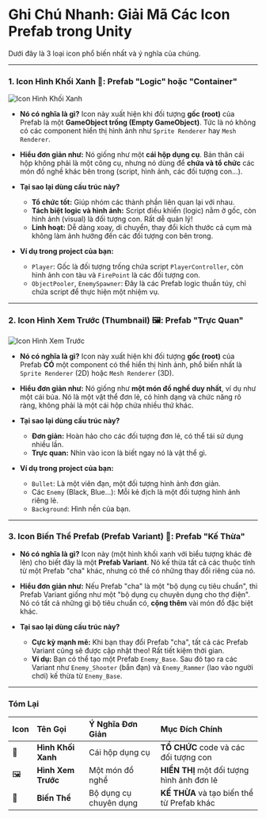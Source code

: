 # Ghi Chú Nhanh: Giải Mã Các Icon Prefab trong Unity

Dưới đây là 3 loại icon phổ biến nhất và ý nghĩa của chúng.

---

### 1. Icon Hình Khối Xanh 🧊: Prefab "Logic" hoặc "Container"

![Icon Hình Khối Xanh](https://i.imgur.com/your-image-link-for-blue-cube.png) <!-- Bạn có thể thay link ảnh nếu muốn -->

-   **Nó có nghĩa là gì?**
    Icon này xuất hiện khi đối tượng **gốc (root)** của Prefab là một **GameObject trống (Empty GameObject)**. Tức là nó không có các component hiển thị hình ảnh như `Sprite Renderer` hay `Mesh Renderer`.

-   **Hiểu đơn giản như:**
    Nó giống như một **cái hộp dụng cụ**. Bản thân cái hộp không phải là một công cụ, nhưng nó dùng để **chứa và tổ chức** các món đồ nghề khác bên trong (script, hình ảnh, các đối tượng con...).

-   **Tại sao lại dùng cấu trúc này?**
    -   **Tổ chức tốt:** Giúp nhóm các thành phần liên quan lại với nhau.
    -   **Tách biệt logic và hình ảnh:** Script điều khiển (logic) nằm ở gốc, còn hình ảnh (visual) là đối tượng con. Rất dễ quản lý!
    -   **Linh hoạt:** Dễ dàng xoay, di chuyển, thay đổi kích thước cả cụm mà không làm ảnh hưởng đến các đối tượng con bên trong.

-   **Ví dụ trong project của bạn:**
    -   `Player`: Gốc là đối tượng trống chứa script `PlayerController`, còn hình ảnh con tàu và `FirePoint` là các đối tượng con.
    -   `ObjectPooler`, `EnemySpawner`: Đây là các Prefab logic thuần túy, chỉ chứa script để thực hiện một nhiệm vụ.

---

### 2. Icon Hình Xem Trước (Thumbnail) 🖼️: Prefab "Trực Quan"

![Icon Hình Xem Trước](https://i.imgur.com/your-image-link-for-thumbnail.png) <!-- Bạn có thể thay link ảnh nếu muốn -->

-   **Nó có nghĩa là gì?**
    Icon này xuất hiện khi đối tượng **gốc (root)** của Prefab **CÓ** một component có thể hiển thị hình ảnh, phổ biến nhất là `Sprite Renderer` (2D) hoặc `Mesh Renderer` (3D).

-   **Hiểu đơn giản như:**
    Nó giống như **một món đồ nghề duy nhất**, ví dụ như một cái búa. Nó là một vật thể đơn lẻ, có hình dạng và chức năng rõ ràng, không phải là một cái hộp chứa nhiều thứ khác.

-   **Tại sao lại dùng cấu trúc này?**
    -   **Đơn giản:** Hoàn hảo cho các đối tượng đơn lẻ, có thể tái sử dụng nhiều lần.
    -   **Trực quan:** Nhìn vào icon là biết ngay nó là vật thể gì.

-   **Ví dụ trong project của bạn:**
    -   `Bullet`: Là một viên đạn, một đối tượng hình ảnh đơn giản.
    -   Các `Enemy` (Black, Blue...): Mỗi kẻ địch là một đối tượng hình ảnh riêng lẻ.
    -   `Background`: Hình nền của bạn.

---

### 3. Icon Biến Thể Prefab (Prefab Variant) 🔷: Prefab "Kế Thừa"

-   **Nó có nghĩa là gì?**
    Icon này (một hình khối xanh với biểu tượng khác đè lên) cho biết đây là một **Prefab Variant**. Nó kế thừa tất cả các thuộc tính từ một Prefab "cha" khác, nhưng có thể có những thay đổi riêng của nó.

-   **Hiểu đơn giản như:**
    Nếu Prefab "cha" là một "bộ dụng cụ tiêu chuẩn", thì Prefab Variant giống như một "bộ dụng cụ chuyên dụng cho thợ điện". Nó có tất cả những gì bộ tiêu chuẩn có, **cộng thêm** vài món đồ đặc biệt khác.

-   **Tại sao lại dùng cấu trúc này?**
    -   **Cực kỳ mạnh mẽ:** Khi bạn thay đổi Prefab "cha", tất cả các Prefab Variant cũng sẽ được cập nhật theo! Rất tiết kiệm thời gian.
    -   **Ví dụ:** Bạn có thể tạo một Prefab `Enemy_Base`. Sau đó tạo ra các Variant như `Enemy_Shooter` (bắn đạn) và `Enemy_Rammer` (lao vào người chơi) kế thừa từ `Enemy_Base`.

---

### Tóm Lại

| Icon | Tên Gọi | Ý Nghĩa Đơn Giản | Mục Đích Chính |
| :--- | :--- | :--- | :--- |
| 🧊 | **Hình Khối Xanh** | Cái hộp dụng cụ | **TỔ CHỨC** code và các đối tượng con |
| 🖼️ | **Hình Xem Trước**| Một món đồ nghề | **HIỂN THỊ** một đối tượng hình ảnh đơn lẻ |
| 🔷 | **Biến Thể** | Bộ dụng cụ chuyên dụng | **KẾ THỪA** và tạo biến thể từ Prefab khác |

